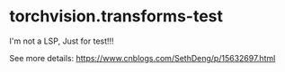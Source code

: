 # torchvision.transforms-test
I'm not a LSP, Just for test!!!

See more details:
https://www.cnblogs.com/SethDeng/p/15632697.html